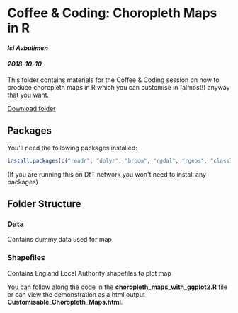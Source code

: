 # Coffee & Coding: Choropleth Maps in R

#### *Isi Avbulimen*
#### *2018-10-10*

This folder contains materials for the Coffee & Coding session on how to produce choropleth maps in R which you can customise in (almost!) anyway that you want.

[Download folder](https://minhaskamal.github.io/DownGit/#/home?url=https://github.com/departmentfortransport/coffee-and-coding/tree/master/All_materials/20181010_Choropleth_Maps_in_R)


## Packages

You'll need the following packages installed:

``` r
install.packages(c("readr", "dplyr", "broom", "rgdal", "rgeos", "classInt", "ggplot2", "RColorBrewer", "viridis"))
```
(If you are running this on DfT network you won't need to install any packages)

## Folder Structure

### Data 
Contains dummy data used for map

### Shapefiles
Contains England Local Authority shapefiles to plot map

You can follow along the code in the **choropleth_maps_with_ggplot2.R** file or can view the demonstration as a html output **Customisable_Choropleth_Maps.html**.



